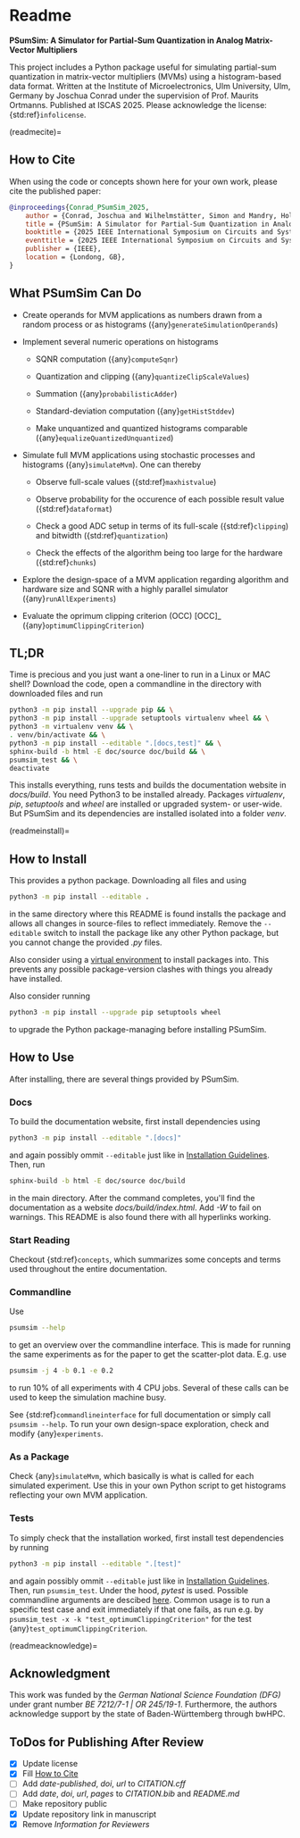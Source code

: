 # Readme

**PSumSim: A Simulator for Partial-Sum Quantization in Analog Matrix-Vector Multipliers**

This project includes a Python package useful for simulating partial-sum
quantization in matrix-vector multipliers (MVMs) using a histogram-based
data format.
Written at the Institute of Microelectronics, Ulm University, Ulm, Germany
by Joschua Conrad under the supervision of Prof. Maurits Ortmanns.
Published at ISCAS 2025.
Please acknowledge the license: {std:ref}`infolicense`.

(readmecite)=
## How to Cite
When using the code or concepts shown here for your own work, please cite
the published paper:

```bibtex
@inproceedings{Conrad_PSumSim_2025,
	author = {Conrad, Joschua and Wilhelmstätter, Simon and Mandry, Holger and Asthana, Rohan and Belagiannis, Vasileios and Ortmanns, Maurits},
	title = {PSumSim: A Simulator for Partial-Sum Quantization in Analog Matrix-Vector Multipliers},
	booktitle = {2025 IEEE International Symposium on Circuits and Systems {(ISCAS)}},
	eventtitle = {2025 IEEE International Symposium on Circuits and Systems {(ISCAS)}},
	publisher = {IEEE},
	location = {Londong, GB},
}
```

## What PSumSim Can Do

- Create operands for MVM applications as numbers drawn from a random process
  or as histograms ({any}`generateSimulationOperands`)
  
- Implement several numeric operations on histograms
	
	- SQNR computation ({any}`computeSqnr`)
	
	- Quantization and clipping ({any}`quantizeClipScaleValues`)
	
	- Summation ({any}`probabilisticAdder`)
	
	- Standard-deviation computation ({any}`getHistStddev`)
	
	- Make unquantized and quantized histograms comparable
	  ({any}`equalizeQuantizedUnquantized`)
	  
- Simulate full MVM applications using stochastic processes and histograms
  ({any}`simulateMvm`). One can thereby
  
	- Observe full-scale values ({std:ref}`maxhistvalue`)
	
	- Observe probability for the occurence of each possible result value
	  ({std:ref}`dataformat`)
	
	- Check a good ADC setup in terms of its full-scale ({std:ref}`clipping`)
	  and bitwidth ({std:ref}`quantization`)
	  
	- Check the effects of the algorithm being too large for the hardware
	  ({std:ref}`chunks`)
  
- Explore the design-space of a MVM application regarding algorithm and
  hardware size and SQNR with a highly parallel simulator
  ({any}`runAllExperiments`)
  
- Evaluate the oprimum clipping criterion (OCC) [OCC]_
  ({any}`optimumClippingCriterion`)

## TL;DR
Time is precious and you just want a one-liner to run in a Linux or MAC shell?
Download the code, open a commandline in the directory with downloaded files
and run
```bash
python3 -m pip install --upgrade pip && \
python3 -m pip install --upgrade setuptools virtualenv wheel && \
python3 -m virtualenv venv && \
. venv/bin/activate && \
python3 -m pip install --editable ".[docs,test]" && \
sphinx-build -b html -E doc/source doc/build && \
psumsim_test && \
deactivate
```

This installs everything, runs tests and builds the documentation website
in *docs/build*. You need Python3 to be installed already. Packages
*virtualenv*, *pip*, *setuptools* and *wheel* are installed or upgraded
system- or user-wide. But PSumSim and its dependencies are installed
isolated into a folder *venv*.

(readmeinstall)=
## How to Install
This provides a python package. Downloading all files and using
```bash
python3 -m pip install --editable .
```
in the same directory where this README is found installs the package and
allows all changes in source-files to reflect immediately.
Remove the `--editable` switch to install the package like any other Python
package, but you cannot change the provided *.py* files.

Also consider using a
[virtual environment](https://docs.python.org/3/library/venv.html) to install
packages into. This prevents any possible package-version clashes with things
you already have installed.

Also consider running
```bash
python3 -m pip install --upgrade pip setuptools wheel
```
to upgrade the Python package-managing before installing PSumSim.

## How to Use
After installing, there are several things provided by PSumSim.

### Docs
To build the documentation website, first install dependencies using
```bash
python3 -m pip install --editable ".[docs]"
```
and again possibly ommit `--editable` just like in
[Installation Guidelines](#how-to-install). Then, run
```bash
sphinx-build -b html -E doc/source doc/build
```
in the main directory. After the command completes, you'll find the documentation
as a website *docs/build/index.html*. Add *-W* to fail on warnings. This
README is also found there with all hyperlinks working.

### Start Reading
Checkout {std:ref}`concepts`, which summarizes some concepts and terms used
throughout the entire documentation.

### Commandline
Use
```bash
psumsim --help
```
to get an overview over the commandline interface. This is made for running
the same experiments as for the paper to get the scatter-plot data.
E.g. use
```bash
psumsim -j 4 -b 0.1 -e 0.2
```
to run 10% of all experiments with 4 CPU jobs. Several of these calls can be
used to keep the simulation machine busy.

See {std:ref}`commandlineinterface` for full documentation or simply call
`psumsim --help`. To run your own design-space exploration, check and
modify {any}`experiments`.

### As a Package
Check {any}`simulateMvm`, which basically is what is called for
each simulated experiment. Use this in your own Python script to get histograms
reflecting your own MVM application.

### Tests
To simply check that the installation worked, first install test dependencies by
running
```bash
python3 -m pip install --editable ".[test]"
```
and again possibly ommit `--editable` just like in
[Installation Guidelines](#how-to-install). Then, run `psumsim_test`.
Under the hood, *pytest* is used. Possible commandline arguments are descibed
[here](https://docs.pytest.org/en/stable/how-to/usage.html). Common usage
is to run a specific test case and exit immediately if that one fails,
as run e.g. by `psumsim_test -x -k "test_optimumClippingCriterion"` for the
test {any}`test_optimumClippingCriterion`.

(readmeacknowledge)=
## Acknowledgment
This work was funded by the *German National Science Foundation (DFG)* under
grant number *BE 7212/7-1 | OR 245/19-1*. Furthermore, the authors acknowledge
support by the state of Baden-Württemberg through bwHPC.

## ToDos for Publishing After Review

- [X] Update license
- [X] Fill [How to Cite](#how-to-cite)
- [ ] Add *date-published*, *doi*, *url* to *CITATION.cff*
- [ ] Add *date*, *doi*, *url*, *pages* to *CITATION.bib* and *README.md*
- [ ] Make repository public
- [X] Update repository link in manuscript
- [X] Remove *Information for Reviewers*
